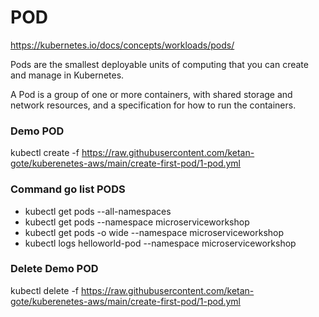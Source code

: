 # POD

https://kubernetes.io/docs/concepts/workloads/pods/

Pods are the smallest deployable units of computing that you can create and manage in Kubernetes.

A Pod is a group of one or more containers, with shared storage and network resources, and a specification for how to run the containers.


### Demo POD
kubectl create -f https://raw.githubusercontent.com/ketan-gote/kuberenetes-aws/main/create-first-pod/1-pod.yml

### Command go list  PODS 
  - kubectl get pods --all-namespaces
  - kubectl get pods --namespace microserviceworkshop
  - kubectl get pods -o wide --namespace microserviceworkshop
  - kubectl logs helloworld-pod --namespace microserviceworkshop


### Delete Demo POD
kubectl delete -f https://raw.githubusercontent.com/ketan-gote/kuberenetes-aws/main/create-first-pod/1-pod.yml






